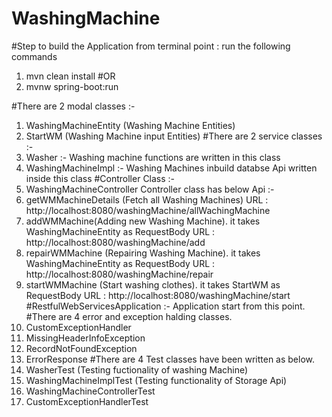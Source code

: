 # WashingMachine

#Step to build the Application
from terminal point : run the following commands
 1. mvn clean install
#OR
  2. mvnw spring-boot:run

#There are 2 modal classes :-
 1. WashingMachineEntity (Washing Machine Entities)
 2. StartWM (Washing Machine input Entities)
#There are 2 service classes :-
 1. Washer :- Washing machine functions are written in this class
 2. WashingMachineImpl :- Washing Machines inbuild databse Api written inside this class
#Controller Class :-
 1. WashingMachineController
Controller class has below Api :-
  1. getWMMachineDetails (Fetch all Washing Machines)
     URL : http://localhost:8080/washingMachine/allWachingMachine
  2. addWMMachine(Adding new Washing Machine). it takes WashingMachineEntity as RequestBody
     URL : http://localhost:8080/washingMachine/add
  3. repairWMMachine (Repairing Washing Machine). it takes WashingMachineEntity as RequestBody
     URL : http://localhost:8080/washingMachine/repair
  4. startWMMachine (Start washing clothes). it takes StartWM as RequestBody
     URL : http://localhost:8080/washingMachine/start
#RestfulWebServicesApplication :- Application start from this point.
 #There are 4 error and exception halding classes.
   1. CustomExceptionHandler
   2. MissingHeaderInfoException
   3. RecordNotFoundException
   4. ErrorResponse
#There are 4 Test classes have been written as below.
 1. WasherTest (Testing fuctionality of washing Machine)
 2. WashingMachineImplTest (Testing functionality of Storage Api)
 3. WashingMachineControllerTest
 4. CustomExceptionHandlerTest
 
